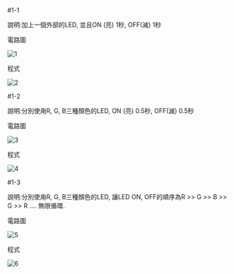 #1-1 

說明:加上一個外部的LED, 並且ON (亮) 1秒, OFF(滅) 1秒

電路圖

![1](https://user-images.githubusercontent.com/89326999/132112249-9c495fc8-d7b3-4a8f-afe9-e1046ccab0a8.png)

程式

![2](https://user-images.githubusercontent.com/89326999/132112243-888eeb3a-245f-45b8-b176-945d9004e9eb.png)


#1-2

說明:分別使甪R, G, B三種顏色的LED, ON (亮) 0.5秒, OFF(滅) 0.5秒

電路圖

![3](https://user-images.githubusercontent.com/89326999/132112067-9da0bf92-8220-40c7-861f-9838fe579f0e.png)

程式

![4](https://user-images.githubusercontent.com/89326999/132112043-abc18e1e-b204-4dc1-a668-7d53bc60e55d.png)



#1-3

說明:分別使甪R, G, B三種顏色的LED, 讓LED ON, OFF的順序為R >> G >> B >> G >> R .... 無限循環.

電路圖

![5](https://user-images.githubusercontent.com/89326999/132112073-213bcd24-b135-4e44-a457-05cba46be041.png)

程式

![6](https://user-images.githubusercontent.com/89326999/132112065-a504583b-20d4-44f9-9b44-772fa11dd08c.png)

